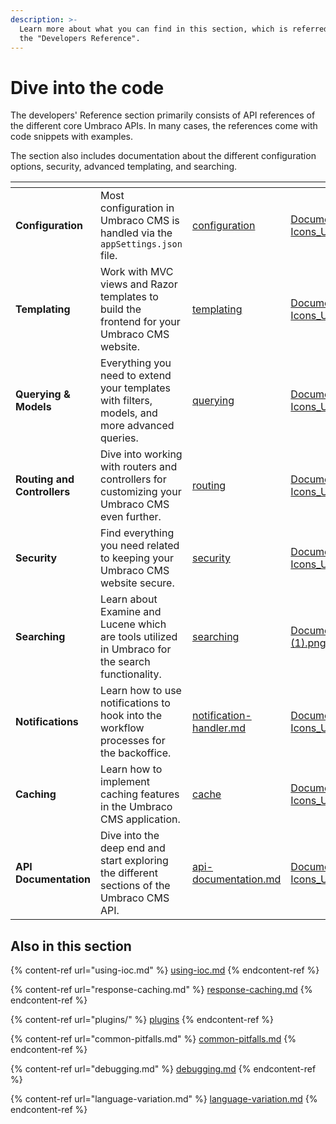 ```yaml
---
description: >-
  Learn more about what you can find in this section, which is referred to as
  the "Developers Reference".
---
```


# Dive into the code

The developers' Reference section primarily consists of API references of the different core Umbraco APIs. In many cases, the references come with code snippets with examples.

The section also includes documentation about the different configuration options, security, advanced templating, and searching.

<table data-view="cards"><thead><tr><th></th><th></th><th data-hidden data-card-target data-type="content-ref"></th><th data-hidden data-card-cover data-type="files"></th></tr></thead><tbody><tr><td><strong>Configuration</strong></td><td>Most configuration in Umbraco CMS is handled via the <code>appSettings.json</code> file.</td><td><a href="configuration/">configuration</a></td><td><a href="../.gitbook/assets/Documentations Icons_Umbraco_CMS_Reference_Configuration.png">Documentations Icons_Umbraco_CMS_Reference_Configuration.png</a></td></tr><tr><td><strong>Templating</strong></td><td>Work with MVC views and Razor templates to build the frontend for your Umbraco CMS website.</td><td><a href="templating/">templating</a></td><td><a href="../.gitbook/assets/Documentations Icons_Umbraco_CMS_Reference_Templating.png">Documentations Icons_Umbraco_CMS_Reference_Templating.png</a></td></tr><tr><td><strong>Querying &#x26; Models</strong></td><td>Everything you need to extend your templates with filters, models, and more advanced queries.</td><td><a href="querying/">querying</a></td><td><a href="../.gitbook/assets/Documentations Icons_Umbraco_CMS_Reference_Querying_and_Models.png">Documentations Icons_Umbraco_CMS_Reference_Querying_and_Models.png</a></td></tr><tr><td><strong>Routing and Controllers</strong></td><td>Dive into working with routers and controllers for customizing your Umbraco CMS even further.</td><td><a href="routing/">routing</a></td><td><a href="../.gitbook/assets/Documentations Icons_Umbraco_CMS_Reference_Routing_and_Controllers.png">Documentations Icons_Umbraco_CMS_Reference_Routing_and_Controllers.png</a></td></tr><tr><td><strong>Security</strong></td><td>Find everything you need related to keeping your Umbraco CMS website secure.</td><td><a href="security/">security</a></td><td><a href="../.gitbook/assets/Documentations Icons_Umbraco_CMS_Reference_Security.png">Documentations Icons_Umbraco_CMS_Reference_Security.png</a></td></tr><tr><td><strong>Searching</strong></td><td>Learn about Examine and Lucene which are tools utilized in Umbraco for the search functionality.</td><td><a href="searching/">searching</a></td><td><a href="../.gitbook/assets/Documentations Icons_Umbraco_CMS_Reference_Searching (1).png">Documentations Icons_Umbraco_CMS_Reference_Searching (1).png</a></td></tr><tr><td><strong>Notifications</strong></td><td>Learn how to use notifications to hook into the workflow processes for the backoffice.</td><td><a href="notifications/notification-handler.md">notification-handler.md</a></td><td><a href="../.gitbook/assets/Documentations Icons_Umbraco_CMS_Reference_Notifications.png">Documentations Icons_Umbraco_CMS_Reference_Notifications.png</a></td></tr><tr><td><strong>Caching</strong></td><td>Learn how to implement caching features in the Umbraco CMS application.</td><td><a href="cache/">cache</a></td><td><a href="../.gitbook/assets/Documentations Icons_Umbraco_CMS_Reference_Caching.png">Documentations Icons_Umbraco_CMS_Reference_Caching.png</a></td></tr><tr><td><strong>API Documentation</strong></td><td>Dive into the deep end and start exploring the different sections of the Umbraco CMS API.</td><td><a href="api-documentation.md">api-documentation.md</a></td><td><a href="../.gitbook/assets/Documentations Icons_Umbraco_CMS_Reference_API_Documentation.png">Documentations Icons_Umbraco_CMS_Reference_API_Documentation.png</a></td></tr></tbody></table>

## Also in this section

{% content-ref url="using-ioc.md" %}
[using-ioc.md](using-ioc.md)
{% endcontent-ref %}

{% content-ref url="response-caching.md" %}
[response-caching.md](response-caching.md)
{% endcontent-ref %}

{% content-ref url="plugins/" %}
[plugins](plugins/)
{% endcontent-ref %}

{% content-ref url="common-pitfalls.md" %}
[common-pitfalls.md](common-pitfalls.md)
{% endcontent-ref %}

{% content-ref url="debugging.md" %}
[debugging.md](debugging.md)
{% endcontent-ref %}

{% content-ref url="language-variation.md" %}
[language-variation.md](language-variation.md)
{% endcontent-ref %}
